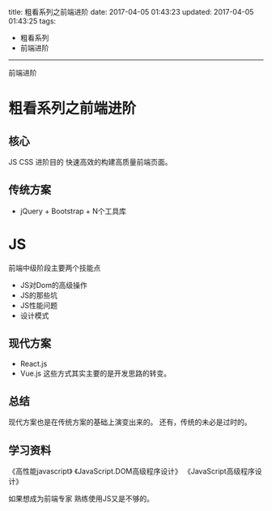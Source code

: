 title:  粗看系列之前端进阶
date: 2017-04-05 01:43:23
updated: 2017-04-05 01:43:25
tags: 
- 粗看系列
- 前端进阶
---

前端进阶
<!--more-->
# 粗看系列之前端进阶
## 核心
JS CSS
进阶目的
快速高效的构建高质量前端页面。
## 传统方案
- jQuery + Bootstrap + N个工具库
# JS
前端中级阶段主要两个技能点
- JS对Dom的高级操作
- JS的那些坑
- JS性能问题
- 设计模式


## 现代方案
- React.js
- Vue.js
这些方式其实主要的是开发思路的转变。

## 总结
现代方案也是在传统方案的基础上演变出来的。
还有，传统的未必是过时的。


## 学习资料
《高性能javascript》
《JavaScript.DOM高级程序设计》
《JavaScript高级程序设计》

如果想成为前端专家 熟练使用JS又是不够的。
